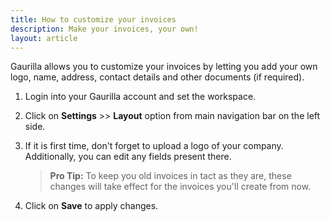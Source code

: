 ```yaml
---
title: How to customize your invoices
description: Make your invoices, your own!
layout: article
---
```

Gaurilla allows you to customize your invoices by letting you add your own logo, name, address, contact details and other documents (if required).

1. Login into your Gaurilla account and set the workspace.

2. Click on **Settings** >> **Layout** option from main navigation bar on the left side.

3. If it is first time, don't forget to upload a logo of your company. Additionally, you can edit any fields present there.

	> **Pro Tip:** To keep you old invoices in tact as they are, these changes will take effect for the invoices you'll create from now.

4. Click on **Save** to apply changes.